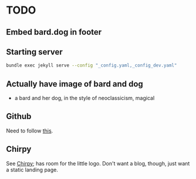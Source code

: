 # TODO

## Embed bard.dog in footer

## Starting server

```sh
bundle exec jekyll serve --config "_config.yaml,_config_dev.yaml"
```

## Actually have image of bard and dog

- a bard and her dog, in the style of neoclassicism, magical

## Github

Need to follow [this](https://docs.github.com/en/pages/setting-up-a-github-pages-site-with-jekyll/creating-a-github-pages-site-with-jekyll).

## Chirpy

See [Chirpy](https://chirpy.cotes.page/); has room for the little logo. Don't
want a blog, though, just want a static landing page.
